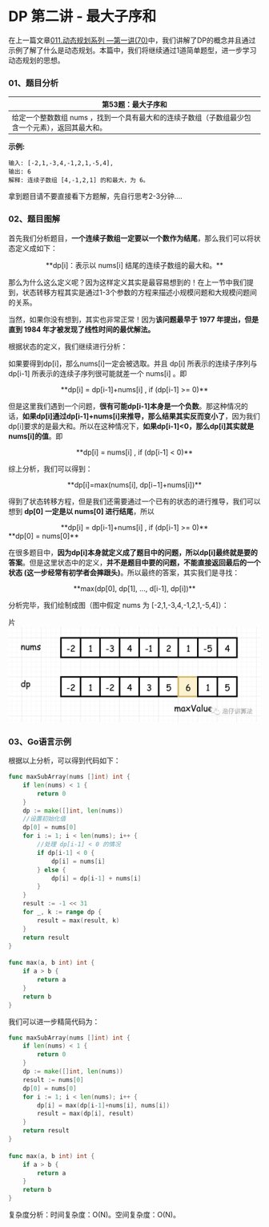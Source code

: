 # DP 第二讲 - 最大子序和

在上一篇文章[011.动态规划系列 —第一讲(70)](c1/011.md)中，我们讲解了DP的概念并且通过示例了解了什么是动态规划。本篇中，我们将继续通过1道简单题型，进一步学习动态规划的思想。

### 01、题目分析

| 第53题：最大子序和                                           |
| ------------------------------------------------------------ |
| 给定一个整数数组 nums ，找到一个具有最大和的连续子数组（子数组最少包含一个元素），返回其最大和。 |

**示例:**

```
输入: [-2,1,-3,4,-1,2,1,-5,4],
输出: 6
解释: 连续子数组 [4,-1,2,1] 的和最大，为 6。
```

<bra>

拿到题目请不要直接看下方题解，先自行思考2-3分钟....

### 02、题目图解

首先我们分析题目，**一个连续子数组一定要以一个数作为结尾**，那么我们可以将状态定义成如下：

<center>**dp[i]：表示以 nums[i] 结尾的连续子数组的最大和。**</center>
<bra>

那么为什么这么定义呢？因为这样定义其实是最容易想到的！在上一节中我们提到，状态转移方程其实是通过1-3个参数的方程来描述小规模问题和大规模问题间的关系。

<bra>

当然，如果你没有想到，其实也非常正常！因为**该问题最早于 1977 年提出，但是直到 1984 年才被发现了线性时间的最优解法。**

<bra>

根据状态的定义，我们继续进行分析：

<bra>

如果要得到dp[i]，那么nums[i]一定会被选取。并且 dp[i] 所表示的连续子序列与 dp[i-1] 所表示的连续子序列很可能就差一个 nums[i] 。即 

<center>**dp[i] = dp[i-1]+nums[i] , if (dp[i-1] >= 0)**</center>
<bra>

但是这里我们遇到一个问题，**很有可能dp[i-1]本身是一个负数**。那这种情况的话，**如果dp[i]通过dp[i-1]+nums[i]来推导，那么结果其实反而变小了**，因为我们dp[i]要求的是最大和。所以在这种情况下，**如果dp[i-1]<0，那么dp[i]其实就是nums[i]的值**。即

<center>**dp[i] = nums[i] , if (dp[i-1] < 0)**</center>
<bra>

综上分析，我们可以得到：

<center>**dp[i]=max(nums[i], dp[i−1]+nums[i])**</center>
<bra>

得到了状态转移方程，但是我们还需要通过一个已有的状态的进行推导，我们可以想到 **dp[0] 一定是以 nums[0] 进行结尾**，所以 

<center>**dp[i] = dp[i-1]+nums[i] , if (dp[i-1] >= 0)**</center>
**dp[0] = nums[0]**

<bra>

在很多题目中，**因为dp[i]本身就定义成了题目中的问题，所以dp[i]最终就是要的答案**。但是这里状态中的定义，**并不是题目中要的问题，不能直接返回最后的一个状态 (这一步经常有初学者会摔跟头)**。所以最终的答案，其实我们是寻找：

<center>**max(dp[0], dp[1], ..., d[i-1], dp[i])**</center>
<bra>

分析完毕，我们绘制成图（图中假定 nums 为  [-2,1,-3,4,-1,2,1,-5,4]）：

片 <img src="202/1.jpg" alt="PNG" style="zoom:67%;" />

### 03、Go语言示例

 根据以上分析，可以得到代码如下：

```go
func maxSubArray(nums []int) int {
	if len(nums) < 1 {
		return 0
	}
	dp := make([]int, len(nums))
    //设置初始化值 
	dp[0] = nums[0]
	for i := 1; i < len(nums); i++ {
        //处理 dp[i-1] < 0 的情况
		if dp[i-1] < 0 {
			dp[i] = nums[i]
		} else {
			dp[i] = dp[i-1] + nums[i]
		}
	}
	result := -1 << 31
	for _, k := range dp {
		result = max(result, k)
	}
	return result
}

func max(a, b int) int {
	if a > b {
		return a
	}
	return b
}
```

我们可以进一步精简代码为：

```go
func maxSubArray(nums []int) int {
	if len(nums) < 1 {
		return 0
	}
    dp := make([]int, len(nums))
	result := nums[0]
    dp[0] = nums[0]
	for i := 1; i < len(nums); i++ {
		dp[i] = max(dp[i-1]+nums[i], nums[i])
		result = max(dp[i], result)
	}
	return result
}

func max(a, b int) int {
	if a > b {
		return a
	}
	return b
}
```

复杂度分析：时间复杂度：O(N)。空间复杂度：O(N)。

<bra>
